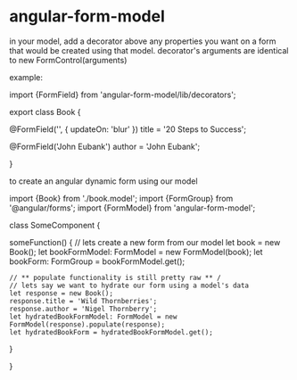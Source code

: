# angular-form-model

in your model, add a decorator above any properties you want on a form that would be created using that model.
decorator's arguments are identical to new FormControl(arguments)

example:


import {FormField} from 'angular-form-model/lib/decorators';

export class Book {

  @FormField('', { updateOn: 'blur' })
  title = '20 Steps to Success';

  @FormField('John Eubank')
  author = 'John Eubank';

}


to create an angular dynamic form using our model

import {Book} from './book.model';
import {FormGroup} from '@angular/forms';
import {FormModel} from 'angular-form-model';

class SomeComponent {

  someFunction() {
    // lets create a new form from our model
    let book = new Book();
    let bookFormModel: FormModel = new FormModel(book);
    let bookForm: FormGroup = bookFormModel.get();

    // ** populate functionality is still pretty raw ** /
    // lets say we want to hydrate our form using a model's data
    let response = new Book();
    response.title = 'Wild Thornberries';
    response.author = 'Nigel Thornberry';
    let hydratedBookFormModel: FormModel = new FormModel(response).populate(response);
    let hydratedBookForm = hydratedBookFormModel.get();
  
  }

}

